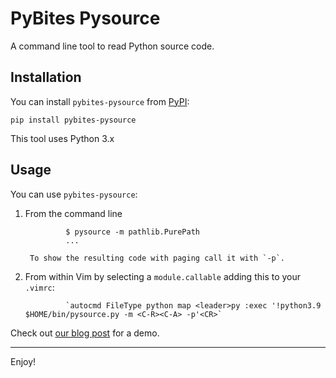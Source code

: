 # PyBites Pysource

A command line tool to read Python source code.

## Installation

You can install `pybites-pysource` from [PyPI](https://pypi.org/project/pybites-pysource/):

    pip install pybites-pysource

This tool uses Python 3.x

## Usage

You can use `pybites-pysource`:

1. From the command line

                $ pysource -m pathlib.PurePath
                ...

        To show the resulting code with paging call it with `-p`.

2. From within Vim by selecting a `module.callable` adding this to your `.vimrc`:

                `autocmd FileType python map <leader>py :exec '!python3.9 $HOME/bin/pysource.py -m <C-R><C-A> -p'<CR>`

Check out [our blog post](https://pybit.es/get-python-source.html) for a demo.

---

Enjoy!
